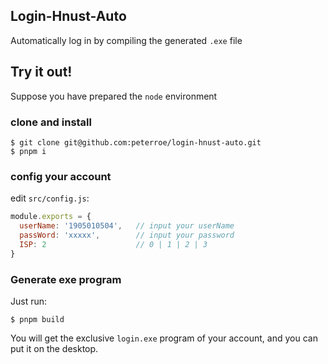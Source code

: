 ## Login-Hnust-Auto

Automatically log in by compiling the generated `.exe` file

## Try it out!

Suppose you have prepared the `node` environment

### clone and install

```shell
$ git clone git@github.com:peterroe/login-hnust-auto.git
$ pnpm i
```

### config your account

edit `src/config.js`:

```js
module.exports = {
  userName: '1905010504',   // input your userName
  passWord: 'xxxxx',        // input your password
  ISP: 2                    // 0 | 1 | 2 | 3
}
```

### Generate exe program

Just run:

```shell
$ pnpm build
```

You will get the exclusive `login.exe` program of your account, and you can put it on the desktop.
